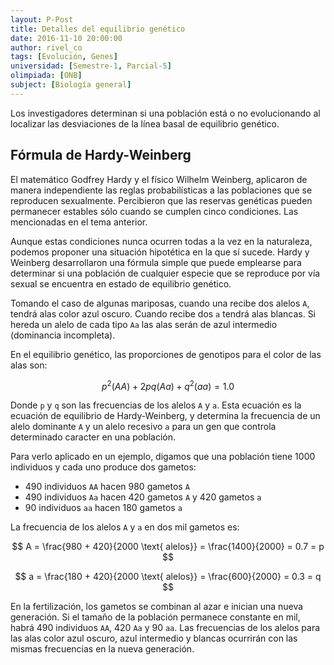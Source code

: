 ```yaml
---
layout: P-Post
title: Detalles del equilibrio genético
date: 2016-11-10 20:00:00
author: rivel_co
tags: [Evolución, Genes]
universidad: [Semestre-1, Parcial-5]
olimpiada: [ONB]
subject: [Biología general]
---
```


Los investigadores determinan si una población está o no evolucionando al localizar las desviaciones de la línea basal de equilibrio genético.

## Fórmula de Hardy-Weinberg

El matemático Godfrey Hardy y el físico Wilhelm Weinberg, aplicaron de manera independiente las reglas probabilísticas a las poblaciones que se reproducen sexualmente. Percibieron que las reservas genéticas pueden permanecer estables sólo cuando se cumplen cinco condiciones. Las mencionadas en el tema anterior.

Aunque estas condiciones nunca ocurren todas a la vez en la naturaleza, podemos proponer una situación hipotética en la que sí sucede. Hardy y Weinberg desarrollaron una fórmula simple que puede emplearse para determinar si una población de cualquier especie que se reproduce por vía sexual se encuentra en estado de equilibrio genético.

Tomando el caso de algunas mariposas, cuando una recibe dos alelos `A`, tendrá alas color azul oscuro. Cuando recibe dos `a` tendrá alas blancas. Si hereda un alelo de cada tipo `Aa` las alas serán de azul intermedio (dominancia incompleta).

En el equilibrio genético, las proporciones de genotipos para el color de las alas son:

$$ p^2(AA) + 2pq(Aa) + q^2(aa) = 1.0 $$

Donde `p` y `q` son las frecuencias de los alelos `A` y `a`. Esta ecuación es la ecuación de equilibrio de Hardy-Weinberg, y determina la frecuencia de un alelo dominante `A` y un alelo recesivo `a` para un gen que controla determinado caracter en una población.

Para verlo aplicado en un ejemplo, digamos que una población tiene 1000 individuos y cada uno produce dos gametos:

- 490 individuos `AA` hacen 980 gametos `A`
- 490 individuos `Aa` hacen 420 gametos `A` y 420 gametos `a`
- 90 individuos `aa` hacen 180 gametos `a`

La frecuencia de los alelos `A` y `a` en dos mil gametos es:

$$ A = \frac{980 + 420}{2000 \text{ alelos}} = \frac{1400}{2000} = 0.7 = p $$

$$ a = \frac{180 + 420}{2000 \text{ alelos}} = \frac{600}{2000} = 0.3 = q $$

En la fertilización, los gametos se combinan al azar e inician una nueva generación. Si el tamaño de la población permanece constante en mil, habrá 490 individuos `AA`, 420 `Aa` y 90 `aa`. Las frecuencias de los alelos para las alas color azul oscuro, azul intermedio y blancas ocurrirán con las mismas frecuencias en la nueva generación.